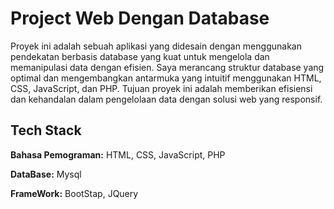 
# Project Web Dengan Database

Proyek ini adalah sebuah aplikasi yang didesain dengan menggunakan pendekatan berbasis database yang kuat untuk mengelola dan memanipulasi data dengan efisien. Saya merancang struktur database yang optimal dan mengembangkan antarmuka yang intuitif menggunakan HTML, CSS, JavaScript, dan PHP. Tujuan proyek ini adalah memberikan efisiensi dan kehandalan dalam pengelolaan data dengan solusi web yang responsif.
## Tech Stack

**Bahasa Pemograman:** HTML, CSS, JavaScript, PHP 

**DataBase:** Mysql

**FrameWork:** BootStap, JQuery



